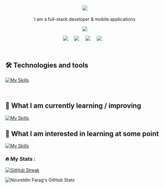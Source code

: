 <h1 align="center">
  <a href="https://git.io/typing-svg">
    <img src="https://readme-typing-svg.herokuapp.com/?lines=Hi++There!+👋;I'm+Noureldin+Farag+👨‍💻;+I'm+a+full-stack+developer;Nice+to+meet+you!&center=true&size=28">
  </a>
</h1>

<p align='center'>
  I am a full-stack developer & mobile applications
</p>

<p align='center'>
  <a href="#"><img src="https://visitor-badge.glitch.me/badge?page_id=Noureldin2303.Noureldin2303??style=for-the-badge&logo=appveyor"></a>
</p>


<p align='center'>
  <a href="https://twitter.com/noureldin_farag"><img src="https://img.shields.io/badge/twitter-%231DA1F2.svg?&style=for-the-badge&logo=twitter&logoColor=white" /></a>&nbsp;&nbsp;&nbsp;&nbsp;
  <a href="https://www.linkedin.com/in/noureldin-farag-112653217/"><img src="https://img.shields.io/badge/linkedin-%230077B5.svg?&style=for-the-badge&logo=linkedin&logoColor=white" /></a>&nbsp;&nbsp;&nbsp;&nbsp;
  <a href="mailto:noureldinfarag4@gmail.com?subject=Olá%20Stefany"><img src="https://img.shields.io/badge/gmail-%23D14836.svg?&style=for-the-badge&logo=gmail&logoColor=white" /></a>&nbsp;&nbsp;&nbsp;&nbsp;
  <a href="ꈤꂦꀎꋪꍟ꒒ꀸꀤꈤ#2022?subject=Olá%20Stefany"><img src="https://img.shields.io/badge/discord-8746FF.svg?&style=for-the-badge&logo=discord&logoColor=white" /></a>&nbsp;&nbsp;&nbsp;&nbsp;



</p>
<br>

## 🛠  Technologies and tools


<a name="learning-now"></a>

[![My Skills](https://skillicons.dev/icons?i=js,html,css,py,java,cpp,julia,go,haskell,git,bash,vim,linux,dart,flutter,swift,kotlin,php,laravel,mysql)](https://skillicons.dev)

<br>
<a name="learning-next"></a>

## 📖  What I am currently learning / improving
[![My Skills](https://skillicons.dev/icons?i=react,redux,nodejs,mongodb,expressjs,firebase)](https://skillicons.dev)


## 👾  What I am interested in learning at some point

[![My Skills](https://skillicons.dev/icons?i=nextjs,graphql,sass,tailwind,gradle,docker)](https://skillicons.dev)




### :fire: My Stats :


[![GitHub Streak](http://github-readme-streak-stats.herokuapp.com?user=Noureldin2303&theme=github-dark-blue&hide_border=true)](https://git.io/streak-stats)

![Noureldin Farag's GitHub Stats](https://github-readme-stats.vercel.app/api?username=Noureldin2303&show_icons=true&locale=en&theme=github_dark&hide_border=true)

 
[tech_tools_anchor]: #bonjour--
[learning_now_anchor]: #learning-now
[learning_next_anchor]: #learning-next

